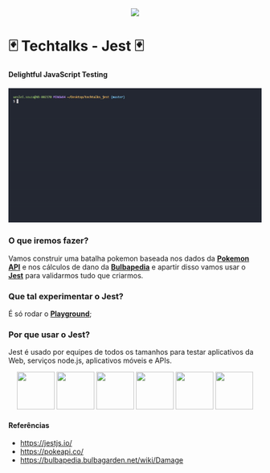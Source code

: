 
<p align="center">
  <img src="https://cdn.auth0.com/blog/testing-react-with-jest/logo.png" align="center">
</p>

# 🃏  Techtalks - Jest 🃏

#### Delightful JavaScript Testing

<img src="https://github.com/darkfrontcode/techtalks_jest/blob/master/midias/jest.gif">

### O que iremos fazer?

Vamos construir uma batalha pokemon baseada nos dados da [**Pokemon API**](https://pokeapi.co/) e nos cálculos de dano da [**Bulbapedia**](https://bulbapedia.bulbagarden.net/wiki/Damage) e apartir disso vamos usar o [**Jest**](https://jestjs.io/) para validarmos tudo que criarmos.

### Que tal experimentar o Jest?
É só rodar o [**Playground**](https://jestjs.io/#use);


### Por que usar o Jest?

Jest é usado por equipes de todos os tamanhos para testar aplicativos da Web, serviços node.js, aplicativos móveis e APIs.

<p align="center">
<img src="https://jestjs.io/img/logos/facebook.png" width="75px" height="75px">
<img src="https://jestjs.io/img/logos/twitter.png" width="75px" height="75px">
<img src="https://jestjs.io/img/logos/nyt.png" width="75px" height="75px">
<img src="https://jestjs.io/img/logos/spotify.png" width="75px" height="75px">
<img src="https://jestjs.io/img/logos/airbnb.png" width="75px" height="75px">
<img src="https://jestjs.io/img/logos/instagram.png" width="75px" height="75px">
</p>

#### Referências
* https://jestjs.io/
* https://pokeapi.co/
* https://bulbapedia.bulbagarden.net/wiki/Damage
